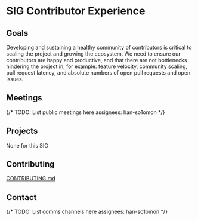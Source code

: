 
# SIG Contributor Experience

## Goals

Developing and sustaining a healthy community of contributors is critical to scaling the project and growing the ecosystem. We need to ensure our contributors are happy and productive, and that there are not bottlenecks hindering the project in, for example: feature velocity, community scaling, pull request latency, and absolute numbers of open pull requests and open issues.

## Meetings

{/* TODO: List public meetings here assignees: han-so1omon */}

## Projects

None for this SIG

## Contributing

[CONTRIBUTING.md](../../CONTRIBUTING.md)

## Contact

{/* 
  TODO: List comms channels here
  assignees: han-so1omon
*/}
